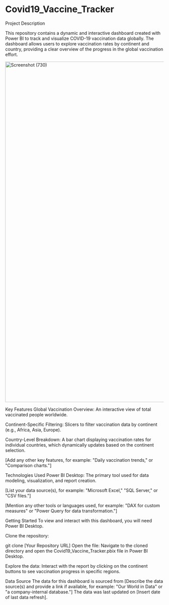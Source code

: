 # Covid19_Vaccine_Tracker
Project Description

This repository contains a dynamic and interactive dashboard created with Power BI to track and visualize COVID-19 vaccination data globally. The dashboard allows users to explore vaccination rates by continent and country, providing a clear overview of the progress in the global vaccination effort.

<img width="1920" height="1080" alt="Screenshot (730)" src="https://github.com/user-attachments/assets/c5feed9b-4926-4bb5-a7fd-dd7472b93d3c" />

Key Features
Global Vaccination Overview: An interactive view of total vaccinated people worldwide.

Continent-Specific Filtering: Slicers to filter vaccination data by continent (e.g., Africa, Asia, Europe).

Country-Level Breakdown: A bar chart displaying vaccination rates for individual countries, which dynamically updates based on the continent selection.

[Add any other key features, for example: "Daily vaccination trends," or "Comparison charts."]

Technologies Used
Power BI Desktop: The primary tool used for data modeling, visualization, and report creation.

[List your data source(s), for example: "Microsoft Excel," "SQL Server," or "CSV files."]

[Mention any other tools or languages used, for example: "DAX for custom measures" or "Power Query for data transformation."]

Getting Started
To view and interact with this dashboard, you will need Power BI Desktop.

Clone the repository:

git clone [Your Repository URL]
Open the file:
Navigate to the cloned directory and open the Covid19_Vaccine_Tracker.pbix file in Power BI Desktop.

Explore the data:
Interact with the report by clicking on the continent buttons to see vaccination progress in specific regions.

Data Source
The data for this dashboard is sourced from [Describe the data source(s) and provide a link if available, for example: "Our World in Data" or "a company-internal database."] The data was last updated on [Insert date of last data refresh].
